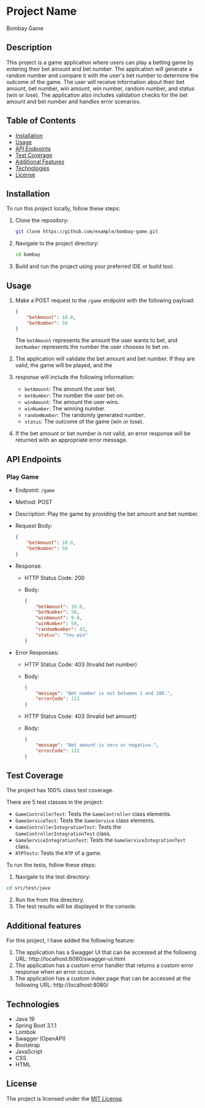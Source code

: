 # Project Name

Bombay Game

## Description

This project is a game application where users can play a betting game by entering their bet amount and bet number. 
The application will generate a random number and compare it with the user's bet number to determine the outcome of 
the game. The user will receive information about their bet amount, bet number, win amount, win number, random number, 
and status (win or lose). The application also includes validation checks for the bet amount and bet number and handles 
error scenarios.

## Table of Contents

- [Installation](#installation)
- [Usage](#usage)
- [API Endpoints](#api-endpoints)
- [Test Coverage](#test-coverage)
- [Additional Features](#additional-features)
- [Technologies](#technologies)
- [License](#license)

## Installation

To run this project locally, follow these steps:

1. Clone the repository:

   ```bash
   git clone https://github.com/example/bombay-game.git
   ```

2. Navigate to the project directory:

   ```bash
   cd bombay
   ```

3. Build and run the project using your preferred IDE or build tool.

## Usage

1. Make a POST request to the `/game` endpoint with the following payload:

   ```json
   {
       "betAmount": 10.0,
       "betNumber": 50
   }
   ```

   The `betAmount` represents the amount the user wants to bet, and `betNumber` represents the number the user chooses 
to bet on.

2. The application will validate the bet amount and bet number. If they are valid, the game will be played, and the 
3. response will include the following information:

    - `betAmount`: The amount the user bet.
    - `betNumber`: The number the user bet on.
    - `winAmount`: The amount the user wins.
    - `winNumber`: The winning number.
    - `randomNumber`: The randomly generated number.
    - `status`: The outcome of the game (win or lose).

4. If the bet amount or bet number is not valid, an error response will be returned with an appropriate error message.

## API Endpoints

### Play Game

- Endpoint: `/game`
- Method: POST
- Description: Play the game by providing the bet amount and bet number.
- Request Body:

  ```json
  {
      "betAmount": 10.0,
      "betNumber": 50
  }
  ```

- Response:

    - HTTP Status Code: 200 
    - Body:

      ```json
      {
          "betAmount": 10.0,
          "betNumber": 50,
          "winAmount": 9.0,
          "winNumber": 50,
          "randomNumber": 42,
          "status": "You win"
      }
      ```
- Error Responses:
    - HTTP Status Code: 403 (Invalid bet number)
    - Body:

      ```json
      {
          "message": "Bet number is not between 1 and 100.",
          "errorCode": 111
      }
      ```

    - HTTP Status Code: 403 (Invalid bet amount)
    - Body:

      ```json
      {
          "message": "Bet amount is zero or negative.",
          "errorCode": 112
      }
      ```

## Test Coverage

The project has 100%  class test coverage.

There are 5 test classes in the project:
- `GameControllerTest`: Tests the `GameController` class elements.
- `GameServiceTest`: Tests the `GameService` class elements.
- `GameControllerIntegrationTest`: Tests the `GameControllerIntegrationTest` class.
- `GameServiceIntegrationTest`: Tests the `GameServiceIntegrationTest` class.
- `RTPTests`: Tests the `RTP` of a game.

To run the tests, follow these steps:

1. Navigate to the test directory:

```bash
cd src/test/java
```

2. Run the from this directory.
3. The test results will be displayed in the console.


## Additional features

For this project, I have added the following feature:

1. The application has a Swagger UI that can be accessed at the following URL: http://localhost:8080/swagger-ui.html
2. The application has a custom error handler that returns a custom error response when an error occurs.
3. The application has a custom index page that can be accessed at the following URL: http://localhost:8080/


## Technologies

- Java 19
- Spring Boot 3.1.1
- Lombok 
- Swagger (OpenAPI)
- Bootstrap
- JavaScript
- CSS
- HTML

## License

The project is licensed under the [MIT License](LICENSE).